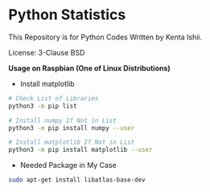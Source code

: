 # Python Statistics

This Repository is for Python Codes Written by Kenta Ishii.

License: 3-Clause BSD

**Usage on Raspbian (One of Linux Distributions)**

* Install matplotlib

```bash
# Check List of Libraries
python3 -m pip list

# Install numpy If Not in List
python3 -m pip install numpy --user

# Install matplotlib If Not in List
python3 -m pip install matplotlib --user
```

* Needed Package in My Case

```bash
sudo apt-get install libatlas-base-dev
```
